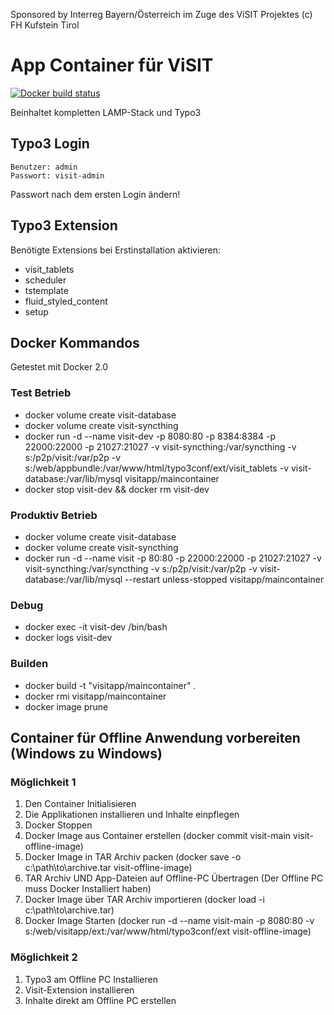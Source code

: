 Sponsored by Interreg Bayern/Österreich im Zuge des ViSIT Projektes(c) FH Kufstein Tirol# App Container für ViSIT[![Docker build status](https://img.shields.io/docker/build/visitapp/maincontainer.svg)](https://hub.docker.com/r/visitapp/maincontainer/)Beinhaltet kompletten LAMP-Stack und Typo3## Typo3 Login    Benutzer: admin    Passwort: visit-adminPasswort nach dem ersten Login ändern!## Typo3 ExtensionBenötigte Extensions bei Erstinstallation aktivieren:* visit_tablets* scheduler* tstemplate* fluid_styled_content* setup## Docker Kommandos Getestet mit Docker 2.0### Test Betrieb* docker volume create visit-database* docker volume create visit-syncthing* docker run -d --name visit-dev -p 8080:80 -p 8384:8384 -p 22000:22000 -p 21027:21027 -v visit-syncthing:/var/syncthing -v s:/p2p/visit:/var/p2p -v s:/web/appbundle:/var/www/html/typo3conf/ext/visit_tablets -v visit-database:/var/lib/mysql visitapp/maincontainer* docker stop visit-dev && docker rm visit-dev### Produktiv Betrieb * docker volume create visit-database* docker volume create visit-syncthing* docker run -d --name visit -p 80:80 -p 22000:22000 -p 21027:21027 -v visit-syncthing:/var/syncthing -v s:/p2p/visit:/var/p2p -v visit-database:/var/lib/mysql --restart unless-stopped visitapp/maincontainer### Debug* docker exec -it visit-dev /bin/bash* docker logs visit-dev### Builden* docker build  -t "visitapp/maincontainer" .* docker rmi visitapp/maincontainer* docker image prune## Container für Offline Anwendung vorbereiten (Windows zu Windows)### Möglichkeit 11. Den Container Initialisieren2. Die Applikationen installieren und Inhalte einpflegen3. Docker Stoppen4. Docker Image aus Container erstellen (docker commit visit-main visit-offline-image)5. Docker Image in TAR Archiv packen (docker save -o c:\path\to\archive.tar visit-offline-image)6. TAR Archiv UND App-Dateien auf Offline-PC Übertragen (Der Offline PC muss Docker Installiert haben)7. Docker Image über TAR Archiv importieren (docker load -i c:\path\to\archive.tar)8. Docker Image Starten (docker run -d --name visit-main -p 8080:80 -v s:/web/visitapp/ext:/var/www/html/typo3conf/ext visit-offline-image)### Möglichkeit 21. Typo3 am Offline PC Installieren2. Visit-Extension installieren3. Inhalte direkt am Offline PC erstellen